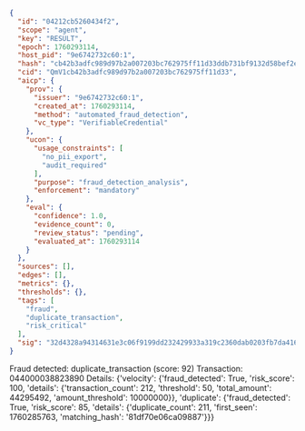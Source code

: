 ```json
{
  "id": "04212cb5260434f2",
  "scope": "agent",
  "key": "RESULT",
  "epoch": 1760293114,
  "host_pid": "9e6742732c60:1",
  "hash": "cb42b3adfc989d97b2a007203bc762975ff11d33ddb731bf9132d58bef2e2b38",
  "cid": "QmV1cb42b3adfc989d97b2a007203bc762975ff11d33",
  "aicp": {
    "prov": {
      "issuer": "9e6742732c60:1",
      "created_at": 1760293114,
      "method": "automated_fraud_detection",
      "vc_type": "VerifiableCredential"
    },
    "ucon": {
      "usage_constraints": [
        "no_pii_export",
        "audit_required"
      ],
      "purpose": "fraud_detection_analysis",
      "enforcement": "mandatory"
    },
    "eval": {
      "confidence": 1.0,
      "evidence_count": 0,
      "review_status": "pending",
      "evaluated_at": 1760293114
    }
  },
  "sources": [],
  "edges": [],
  "metrics": {},
  "thresholds": {},
  "tags": [
    "fraud",
    "duplicate_transaction",
    "risk_critical"
  ],
  "sig": "32d4328a94314631e3c06f9199dd232429933a319c2360dab0203fb7da41613f"
}
```

Fraud detected: duplicate_transaction (score: 92)
Transaction: 044000038823890
Details: {'velocity': {'fraud_detected': True, 'risk_score': 100, 'details': {'transaction_count': 212, 'threshold': 50, 'total_amount': 44295492, 'amount_threshold': 10000000}}, 'duplicate': {'fraud_detected': True, 'risk_score': 85, 'details': {'duplicate_count': 211, 'first_seen': 1760285763, 'matching_hash': '81df70e06ca09887'}}}